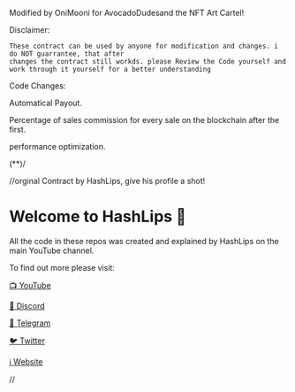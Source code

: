 Modified by OniMooni for AvocadoDudesand the NFT Art Cartel!




Disclaimer:


    These contract can be used by anyone for modification and changes. i do NOT guarrantee, that after 
    changes the contract still workds. please Review the Code yourself and work through it yourself for a better understanding
    
    
    
 Code Changes:
 
 Automatical Payout.
 
 Percentage of sales commission for every sale on the blockchain after the first.
 
 performance optimization.
 
 
 
 





\(**)/



//orginal Contract by HashLips, give his profile a shot!

# Welcome to HashLips 👄

All the code in these repos was created and explained by HashLips on the main YouTube channel.



To find out more please visit:

[📺 YouTube](https://www.youtube.com/channel/UC1LV4_VQGBJHTJjEWUmy8nA)

[👄 Discord](https://discord.com/invite/qh6MWhMJDN)

[💬 Telegram](https://t.me/hashlipsnft)

[🐦 Twitter](https://twitter.com/hashlipsnft)

[ℹ️ Website](https://hashlips.online/HashLips)

//

